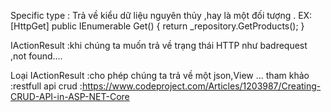 Specific type : Trả về kiểu dữ liệu nguyên thủy ,hay là một đối tượng .
EX: [HttpGet] public IEnumerable<Product> Get() { return _repository.GetProducts(); }

 IActionResult :khi chúng ta muốn trả về trạng thái HTTP như badrequest ,not found....

 Loại IActionResult :cho phép chúng ta trả về một json,View ...
 tham khảo :restfull api crud :https://www.codeproject.com/Articles/1203987/Creating-CRUD-API-in-ASP-NET-Core